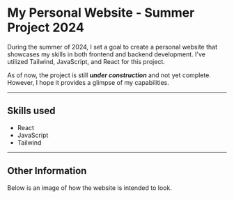 # My Personal Website - Summer Project 2024

During the summer of 2024, I set a goal to create a personal website that showcases my skills in both frontend and backend development. 
I've utilized Tailwind, JavaScript, and React for this project.

As of now, the project is still ***under construction*** and not yet complete. 
However, I hope it provides a glimpse of my capabilities.

---

## Skills used
- React 
- JavaScript 
- Tailwind

---

## Other Information 
Below is an image of how the website is intended to look.





